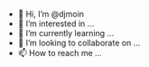 - 👋 Hi, I’m @djmoin
- 👀 I’m interested in ...
- 🌱 I’m currently learning ...
- 💞️ I’m looking to collaborate on ...
- 📫 How to reach me ...

<!---
djmoin/djmoin is a ✨ special ✨ repository because its `README.md` (this file) appears on your GitHub profile.
You can click the Preview link to take a look at your changes.
--->

